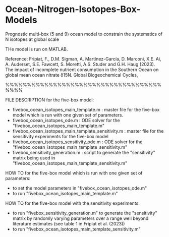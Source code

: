 # Ocean-Nitrogen-Isotopes-Box-Models

Prognostic multi-box (5 and 9) ocean model to constrain the systematics of N isotopes at global scale 

THe model is run on MATLAB. 

Reference:
Fripiat, F., D.M. Sigman, A. Martínez-García, D. Marconi, X.E. Ai, A. Auderset, S.E. Fawcett, S. Moretti, A.S. Studer and G.H. Haug (2023). The impact of incomplete nutrient consumption in the Southern Ocean on global mean ocean nitrate δ15N. Global Biogeochemical Cycles, 

%%%%%%%%%%%%%%%%%%%%%%%%%%%%%%%%%%%%%%%%

FILE DESCRIPTION for the five-box model:

- fivebox_ocean_isotopes_main_template.m : master file for the five-box model which is run with one given set of parameters.
- fivebox_ocean_isotopes_ode.m : ODE solver for the "fivebox_ocean_isotopes_main_template.m"
- fivebox_ocean_isotopes_main_template_sensitivity.m : master file for the sensitivity experiments for the five-box model 
- fivebox_ocean_isotopes_sensitivity_ode.m : ODE solver for the "fivebox_ocean_isotopes_main_template_sensitivity.m"
- fivebox_sensitivity_generation.m : script to generate the "sensitivity" matrix being used in "fivebox_ocean_isotopes_main_template_sensitivity.m"


HOW TO for the five-box model which is run with one given set of parameters:
- to set the model parameters in "fivebox_ocean_isotopes_ode.m"
- to run "fivebox_ocean_isotopes_main_template.m"

HOW TO for the five-box model with the sensitivity experiments:
- to run "fivebox_sensitivity_generation.m" to generate the "sensitivity" matrix by randomly varying parameters over a range well beyond literature estimates 
(see table 1 in Fripiat et al. (2023))
- to run "fivebox_ocean_isotopes_main_template_sensitivity.m"

